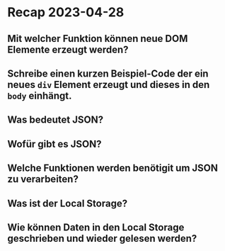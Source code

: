 # Recap 2023-04-28

## Mit welcher Funktion können neue DOM Elemente erzeugt werden?

## Schreibe einen kurzen Beispiel-Code der ein neues `div` Element erzeugt und dieses in den `body` einhängt.

## Was bedeutet JSON?

## Wofür gibt es JSON?

## Welche Funktionen werden benötigit um JSON zu verarbeiten?

## Was ist der Local Storage?

## Wie können Daten in den Local Storage geschrieben und wieder gelesen werden?
